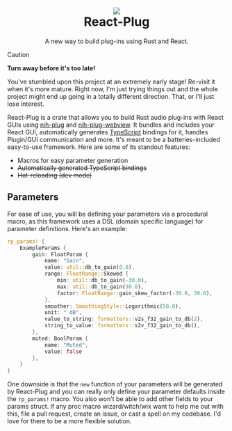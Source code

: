 <div align="center">
<h1>
<img src="https://github.com/user-attachments/assets/000ce122-5dc2-40b6-9a63-bf8942bc3b79">
<div>React-Plug</div>
</h1>
A new way to build plug-ins using Rust and React.
</div>

> [!CAUTION]
> **Turn away before it's too late!**
> 
> You've stumbled upon this project at an extremely early stage! Re-visit it
> when it's more mature. Right now, I'm just trying things out and the whole
> project might end up going in a totally different direction. That, or I'll
> just lose interest.

React-Plug is a crate that allows you to build Rust audio plug-ins with React
GUIs using [nih-plug](https://github.com/robbert-vdh/nih-plug) and
[nih-plug-webview](https://github.com/httnn/nih-plug-webview). It bundles and
includes your React GUI, automatically generates
[TypeScript](https://typescriptlang.org) bindings for it, handles Plugin/GUI
communication and more. It's meant to be a batteries-included easy-to-use
framework. Here are some of its standout features:

  - Macros for easy parameter generation
  - ~~Automatically generated TypeScript bindings~~
  - ~~Hot-reloading (dev mode)~~

## Parameters

For ease of use, you will be defining your parameters via a procedural macro,
as this framework uses a DSL (domain specific language) for parameter
definitions. Here's an example:

```rust
rp_params! {
    ExampleParams {
        gain: FloatParam {
            name: "Gain",
            value: util::db_to_gain(0.0),
            range: FloatRange::Skewed {
                min: util::db_to_gain(-30.0),
                max: util::db_to_gain(30.0),
                factor: FloatRange::gain_skew_factor(-30.0, 30.0),
            },
            smoother: SmoothingStyle::Logarithmic(50.0),
            unit: " dB",
            value_to_string: formatters::v2s_f32_gain_to_db(2),
            string_to_value: formatters::s2v_f32_gain_to_db(),
        },
        muted: BoolParam {
            name: "Muted",
            value: false
        },
    }
}
```

One downside is that the `new` function of your parameters will be generated by
React-Plug and you can really only define your parameter defaults inside the
`rp_params!` macro. You also won't be able to add other fields to your params
struct. If any proc macro wizard/witch/wix want to help me out with this, file
a pull request, create an issue, or cast a spell on my codebase. I'd love for
there to be a more flexible solution.

